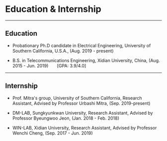 ---
---

# Education & Internship

***

## Education

* Probationary Ph.D candidate in Electrical Engineering, University of Southern California, U.S.A., (Aug. 2019 - present)

* B.S. in Telecommunications Engineering, Xidian University, China, (Aug. 2015 - Jun. 2019)&emsp;&emsp;[GPA: 3.9/4.0]
&nbsp;

***

## Internship

* Prof. Mitra's group, University of Southern California, Research Assistant, Advised by Professor Urbashi Mitra, (Sep. 2019-present) 

* DM-LAB, Sungkyunkwan University, Research Assistant, Advised by Professor Byeungwoo Jeon, (Jan. 2018 - Feb. 2018)

* WIN-LAB, Xidian University, Research Assistant, Advised by Professor Wenchi Cheng, (Sep. 2017 - Jun. 2019)
